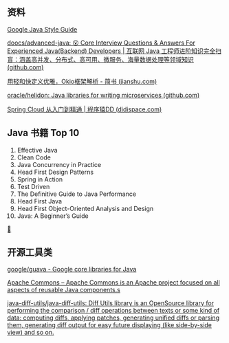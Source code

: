 ## 资料

[Google Java Style Guide](https://google.github.io/styleguide/javaguide.html)

[doocs/advanced-java: 😮 Core Interview Questions & Answers For Experienced Java(Backend) Developers | 互联网 Java 工程师进阶知识完全扫盲：涵盖高并发、分布式、高可用、微服务、海量数据处理等领域知识 (github.com)](https://github.com/doocs/advanced-java)

[用轻和快定义优雅，Okio框架解析 - 简书 (jianshu.com)](https://www.jianshu.com/p/ea3ef6d7f01b)

[oracle/helidon: Java libraries for writing microservices (github.com)](https://github.com/oracle/helidon)

[Spring Cloud 从入门到精通 | 程序猿DD (didispace.com)](https://blog.didispace.com/spring-cloud-learning/)
## Java 书籍 Top 10

1. Effective Java
2. Clean Code
3. Java Concurrency in Practice
4. Head First Design Patterns
5. Spring in Action
6. Test Driven
7. The Definitive Guide to Java Performance
8. Head First Java
9.  Head First Object-Oriented Analysis and Design
10.  Java: A Beginner’s Guide

[🔗](https://medium.com/swlh/top-10-java-books-for-programmers-all-time-great-82b0ee0b831a)

## 开源工具类

[google/guava - Google core libraries for Java](https://github.com/google/guava)

[Apache Commons – Apache Commons is an Apache project focused on all aspects of reusable Java components.s](https://commons.apache.org/)


[java-diff-utils/java-diff-utils: Diff Utils library is an OpenSource library for performing the comparison / diff operations between texts or some kind of data: computing diffs, applying patches, generating unified diffs or parsing them, generating diff output for easy future displaying (like side-by-side view) and so on.](https://github.com/java-diff-utils/java-diff-utils)

